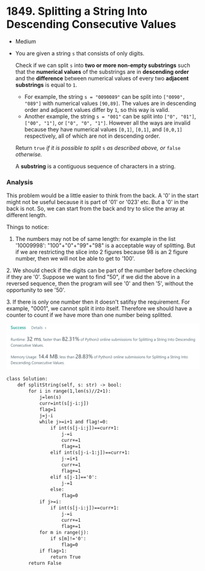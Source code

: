 # 1849. Splitting a String Into Descending Consecutive Values

* Medium
*   You are given a string `s` that consists of only digits.

    Check if we can split `s` into **two or more non-empty substrings** such that the **numerical values** of the substrings are in **descending order** and the **difference** between numerical values of every two **adjacent** **substrings** is equal to `1`.

    * For example, the string `s = "0090089"` can be split into `["0090", "089"]` with numerical values `[90,89]`. The values are in descending order and adjacent values differ by `1`, so this way is valid.
    * Another example, the string `s = "001"` can be split into `["0", "01"]`, `["00", "1"]`, or `["0", "0", "1"]`. However all the ways are invalid because they have numerical values `[0,1]`, `[0,1]`, and `[0,0,1]` respectively, all of which are not in descending order.

    Return `true` _if it is possible to split_ `s`​​​​​​ _as described above, or_ `false` _otherwise._

    A **substring** is a contiguous sequence of characters in a string.

### Analysis&#x20;

This problem would be a little easier to think from the back. A '0' in the start might not be useful because it is part of '01' or '023' etc. But a '0' in the back is not. So, we can start from the back and try to slice the array at different length.&#x20;

Things to notice:

1. The numbers may not be of same length: for example in the list '10009998': "100"+"0"+"99"+"98" is a acceptable way of splitting. But if we are restricting the slice into 2 figures because 98 is an 2 figure number, then we will not be able to get to '100'.&#x20;

&#x20; 2\.  We should check if the digits can be part of the number before checking if they are '0'. Suppose we want to find "50", if we did the above in a reversed sequence, then the program will see '0' and then '5', without the opportunity to see '50'.

&#x20; 3\. If there is only one number then it doesn't satifsy the requirement. For example, "0001", we cannot split it into itself. Therefore we should have a counter to count if we have more than one number being splitted. &#x20;

![](<../.gitbook/assets/image (8) (1) (1) (1) (1).png>)

```
class Solution:
    def splitString(self, s: str) -> bool:
        for i in range(1,len(s)//2+1):
            j=len(s)
            curr=int(s[j-i:j])
            flag=1
            j=j-i
            while j>=i+1 and flag!=0:
                if int(s[j-i:j])==curr+1:
                    j-=i
                    curr+=1
                    flag+=1
                elif int(s[j-i-1:j])==curr+1:
                    j-=i+1
                    curr+=1
                    flag+=1
                elif s[j-1]=='0':
                    j-=1
                else:
                    flag=0
            if j>=i:
                if int(s[j-i:j])==curr+1:
                    j-=i
                    curr+=1
                    flag+=1
            for m in range(j):
                if s[m]!='0':
                    flag=0
            if flag>1:
                return True
        return False
```
